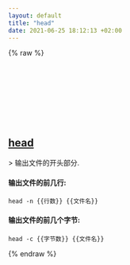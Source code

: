```yaml
---
layout: default
title: "head"
date: 2021-06-25 18:12:13 +02:00
---
```

{% raw %}
<h2 id="head">
  <a href="/zh/osx/head.html">head</a> <a href="#head"><svg class="icon">
    <use href="/assets/images/unicode_sprite.svg#link" />
  </svg></a>
</h2>
> 输出文件的开头部分.

#### 输出文件的前几行:
```shell
head -n {{行数}} {{文件名}}
```
#### 输出文件的前几个字节:
```shell
head -c {{字节数}} {{文件名}}
```
{% endraw %}